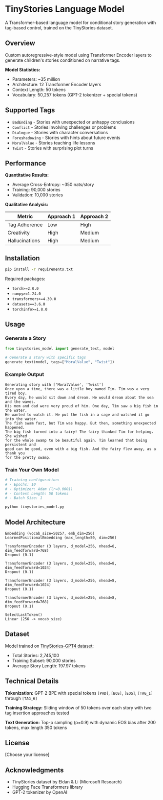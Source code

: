 # TinyStories Language Model

A Transformer-based language model for conditional story generation with tag-based control, trained on the TinyStories dataset.

## Overview

Custom autoregressive-style model using Transformer Encoder layers to generate children's stories conditioned on narrative tags.

**Model Statistics:**
- Parameters: ~35 million
- Architecture: 12 Transformer Encoder layers
- Context Length: 50 tokens
- Vocabulary: 50,257 tokens (GPT-2 tokenizer + special tokens)

## Supported Tags

- `BadEnding` - Stories with unexpected or unhappy conclusions
- `Conflict` - Stories involving challenges or problems
- `Dialogue` - Stories with character conversations
- `Foreshadowing` - Stories with hints about future events
- `MoralValue` - Stories teaching life lessons
- `Twist` - Stories with surprising plot turns

## Performance

**Quantitative Results:**
- Average Cross-Entropy: ~350 nats/story
- Training: 90,000 stories
- Validation: 10,000 stories

**Qualitative Analysis:**

| Metric | Approach 1 | Approach 2 |
|--------|-----------|-----------|
| Tag Adherence | Low | High |
| Creativity | High | Medium |
| Hallucinations | High | Medium |

## Installation

```bash
pip install -r requirements.txt
```

Required packages:
- `torch>=2.0.0`
- `numpy>=1.24.0`
- `transformers>=4.30.0`
- `datasets==3.6.0`
- `torchinfo>=1.8.0`

## Usage

### Generate a Story

```python
from tinystories_model import generate_text, model

# Generate a story with specific tags
generate_text(model, tags=["MoralValue", "Twist"])
```

### Example Output

```
Generating story with ['MoralValue', 'Twist']
Once upon a time, there was a little boy named Tim. Tim was a very tired boy. 
Every day, he would sit down and dream. He would dream about the sea and the waves. 
His mom and dad were very proud of him. One day, Tim saw a big fish in the water. 
He wanted to watch it. He put the fish in a cage and watched it go into the water. 
The fish swam fast, but Tim was happy. But then, something unexpected happened. 
The big fish turned into a fairy! The fairy thanked Tim for helping. She wished 
for the whole swamp to be beautiful again. Tim learned that being persistent and 
good can be good, even with a big fish. And the fairy flew away, as a thank you 
for the pretty swamp.
```

### Train Your Own Model

```python
# Training configuration:
# - Epochs: 10
# - Optimizer: Adam (lr=0.0001)
# - Context Length: 50 tokens
# - Batch Size: 1

python tinystories_model.py
```

## Model Architecture

```
Embedding (vocab_size=50257, emb_dim=256)
LearnedPositionalEmbedding (max_length=50, dim=256)

TransformerEncoder (3 layers, d_model=256, nhead=8, dim_feedforward=768)
Dropout (0.1)

TransformerEncoder (3 layers, d_model=256, nhead=8, dim_feedforward=1024)
Dropout (0.1)

TransformerEncoder (3 layers, d_model=256, nhead=8, dim_feedforward=1024)
Dropout (0.1)

TransformerEncoder (3 layers, d_model=256, nhead=8, dim_feedforward=768)
Dropout (0.1)

SelectLastToken()
Linear (256 -> vocab_size)
```

## Dataset

Model trained on [TinyStories-GPT4 dataset](https://huggingface.co/datasets/skeskinen/TinyStories-GPT4):
- Total Stories: 2,745,100
- Training Subset: 90,000 stories
- Average Story Length: 197.97 tokens

## Technical Details

**Tokenization:** GPT-2 BPE with special tokens `[PAD]`, `[BOS]`, `[EOS]`, `[TAG_1]` through `[TAG_6]`

**Training Strategy:** Sliding window of 50 tokens over each story with two tag insertion approaches tested

**Text Generation:** Top-p sampling (p=0.9) with dynamic EOS bias after 200 tokens, max length 350 tokens

## License

[Choose your license]

## Acknowledgments

- TinyStories dataset by Eldan & Li (Microsoft Research)
- Hugging Face Transformers library
- GPT-2 tokenizer by OpenAI
